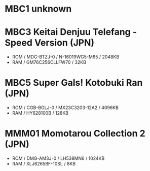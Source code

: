 # MBC1 unknown
# MBC3 Keitai Denjuu Telefang - Speed Version (JPN)
* ROM / MDG-BTZJ-0 / N-16019WG5-M65 / 2048KB
* RAM / GM76C256CLLFW70 / 32KB
# MBC5 Super Gals! Kotobuki Ran (JPN)
* ROM / CGB-BGLJ-0 / MX23C3203-12A2 / 4096KB
* RAM / HY628100B / 128KB
# MMM01 Momotarou Collection 2 (JPN)
* ROM / DMG-AM3J-0 / LH538MN6 / 1024KB
* RAM / XLJ6265BF-10SL / 8KB
